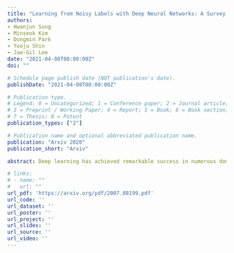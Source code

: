 ```yaml
---
title: "Learning from Noisy Labels with Deep Neural Networks: A Survey (Arxiv 2021, Under Revision)"
authors:
- Hwanjun Song
- Minseok Kim
- Dongmin Park
- Yooju Shin
- Jae-Gil Lee
date: "2021-04-08T00:00:00Z"
doi: ""

# Schedule page publish date (NOT publication's date).
publishDate: "2021-04-08T00:00:00Z"

# Publication type.
# Legend: 0 = Uncategorized; 1 = Conference paper; 2 = Journal article;
# 3 = Preprint / Working Paper; 4 = Report; 5 = Book; 6 = Book section;
# 7 = Thesis; 8 = Patent
publication_types: ["2"]

# Publication name and optional abbreviated publication name.
publication: "Arxiv 2020"
publication_short: "Arxiv"

abstract: Deep learning has achieved remarkable success in numerous domains with help from large amounts of big data. However, the quality of data labels is a concern because of the lack of high-quality labels in many real-world scenarios. As noisy labels severely degrade the generalization performance of deep neural networks, learning from noisy labels (robust training) is becoming an important task in modern deep learning applications. In this survey, we first describe the problem of learning with label noise from a supervised learning perspective. Next, we provide a comprehensive review of 57 state-of-the-art robust training methods, all of which are categorized into five groups according to their methodological difference, followed by a systematic comparison of six properties used to evaluate their superiority. Subsequently, we perform an in-depth analysis of noise rate estimation and summarize the typically used evaluation methodology, including public noisy datasets and evaluation metrics. Finally, we present several promising research directions that can serve as a guideline for future studies. All the contents will be available at https://github.com/songhwanjun/Awesome-Noisy-Labels.

# links:
# - name: ""
#   url: ""
url_pdf: 'https://arxiv.org/pdf/2007.08199.pdf'
url_code: ''
url_dataset: ''
url_poster: ''
url_project: ''
url_slides: ''
url_source: ''
url_video: ''
---
```


